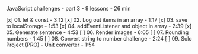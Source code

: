 
JavaScript challenges - part 3 - 9 lessons - 26 min

[x] 01. let & const - 3:12
[x] 02. Log out items in an array - 1:17
[x] 03. save to localStorage - 1:53
[x] 04. addEventListener and object in array - 2:39
[x] 05. Generate sentence - 4:53
[ ] 06. Render images - 6:05
[ ] 07. Rounding numbers - 1:45
[ ] 08. Convert string to number challenge - 2:24
[ ] 09. Solo Project (PRO) - Unit converter - 1:54